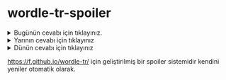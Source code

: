 # wordle-tr-spoiler

<details>
  <summary>Bugünün cevabı için tıklayınız.</summary>
  <br>
    <b> şikar </b>
</details>

<details>
  <summary>Yarının cevabı için tıklayınız</summary>
  <br>
   <b> bende </b>
</details>

<details>
  <summary>Dünün cevabı için tıklayınız </summary>
  <br>
  <b> misal </b>
</details>

https://f.github.io/wordle-tr/ için geliştirilmiş bir spoiler sistemidir kendini yeniler otomatik olarak.

